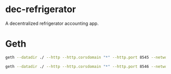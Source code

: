 # dec-refrigerator
A decentralized refrigerator accounting app.

# Geth

```bash
geth --datadir ./ --http --http.corsdomain "*" --http.port 8545 --networkid 123456 --port 8000 --nodiscover --ipcdisable --authrpc.port 8551 --allow-insecure-unlock console
```

```bash
geth --datadir ./ --http --http.corsdomain "*" --http.port 8546 --networkid 123456 --port 8081 --nodiscover --ipcdisable --authrpc.port 8552 --allow-insecure-unlock console
```
